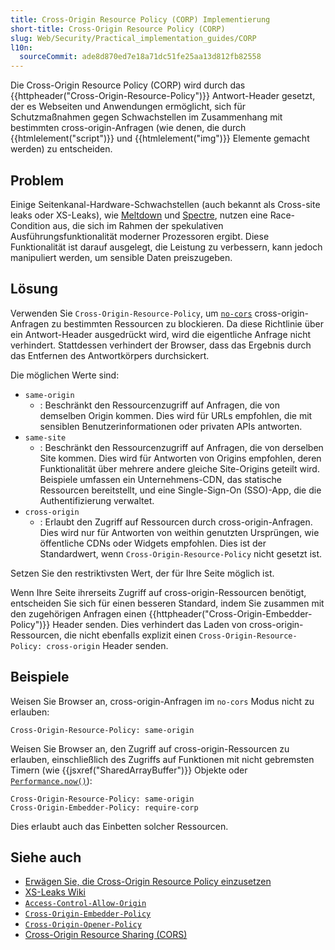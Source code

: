 ```yaml
---
title: Cross-Origin Resource Policy (CORP) Implementierung
short-title: Cross-Origin Resource Policy (CORP)
slug: Web/Security/Practical_implementation_guides/CORP
l10n:
  sourceCommit: ade8d870ed7e18a71dc51fe25aa13d812fb82558
---
```


Die Cross-Origin Resource Policy (CORP) wird durch das {{httpheader("Cross-Origin-Resource-Policy")}} Antwort-Header gesetzt, der es Webseiten und Anwendungen ermöglicht, sich für Schutzmaßnahmen gegen Schwachstellen im Zusammenhang mit bestimmten cross-origin-Anfragen (wie denen, die durch {{htmlelement("script")}} und {{htmlelement("img")}} Elemente gemacht werden) zu entscheiden.

## Problem

Einige Seitenkanal-Hardware-Schwachstellen (auch bekannt als Cross-site leaks oder XS-Leaks), wie [Meltdown](<https://de.wikipedia.org/wiki/Meltdown_(Sicherheitsl%C3%BCcke)>) und [Spectre](<https://de.wikipedia.org/wiki/Spectre_(Sicherheitsl%C3%BCcke)>), nutzen eine Race-Condition aus, die sich im Rahmen der spekulativen Ausführungsfunktionalität moderner Prozessoren ergibt. Diese Funktionalität ist darauf ausgelegt, die Leistung zu verbessern, kann jedoch manipuliert werden, um sensible Daten preiszugeben.

## Lösung

Verwenden Sie `Cross-Origin-Resource-Policy`, um [`no-cors`](/de/docs/Web/API/RequestInit#mode) cross-origin-Anfragen zu bestimmten Ressourcen zu blockieren. Da diese Richtlinie über ein Antwort-Header ausgedrückt wird, wird die eigentliche Anfrage nicht verhindert. Stattdessen verhindert der Browser, dass das Ergebnis durch das Entfernen des Antwortkörpers durchsickert.

Die möglichen Werte sind:

- `same-origin`
  - : Beschränkt den Ressourcenzugriff auf Anfragen, die von demselben Origin kommen. Dies wird für URLs empfohlen, die mit sensiblen Benutzerinformationen oder privaten APIs antworten.
- `same-site`
  - : Beschränkt den Ressourcenzugriff auf Anfragen, die von derselben Site kommen. Dies wird für Antworten von Origins empfohlen, deren Funktionalität über mehrere andere gleiche Site-Origins geteilt wird. Beispiele umfassen ein Unternehmens-CDN, das statische Ressourcen bereitstellt, und eine Single-Sign-On (SSO)-App, die die Authentifizierung verwaltet.
- `cross-origin`
  - : Erlaubt den Zugriff auf Ressourcen durch cross-origin-Anfragen. Dies wird nur für Antworten von weithin genutzten Ursprüngen, wie öffentliche CDNs oder Widgets empfohlen. Dies ist der Standardwert, wenn `Cross-Origin-Resource-Policy` nicht gesetzt ist.

Setzen Sie den restriktivsten Wert, der für Ihre Seite möglich ist.

Wenn Ihre Seite ihrerseits Zugriff auf cross-origin-Ressourcen benötigt, entscheiden Sie sich für einen besseren Standard, indem Sie zusammen mit den zugehörigen Anfragen einen {{httpheader("Cross-Origin-Embedder-Policy")}} Header senden. Dies verhindert das Laden von cross-origin-Ressourcen, die nicht ebenfalls explizit einen `Cross-Origin-Resource-Policy: cross-origin` Header senden.

## Beispiele

Weisen Sie Browser an, cross-origin-Anfragen im `no-cors` Modus nicht zu erlauben:

```http
Cross-Origin-Resource-Policy: same-origin
```

Weisen Sie Browser an, den Zugriff auf cross-origin-Ressourcen zu erlauben, einschließlich des Zugriffs auf Funktionen mit nicht gebremsten Timern (wie {{jsxref("SharedArrayBuffer")}} Objekte oder [`Performance.now()`](/de/docs/Web/API/Performance/now)):

```http
Cross-Origin-Resource-Policy: same-origin
Cross-Origin-Embedder-Policy: require-corp
```

Dies erlaubt auch das Einbetten solcher Ressourcen.

## Siehe auch

- [Erwägen Sie, die Cross-Origin Resource Policy einzusetzen](https://resourcepolicy.fyi/)
- [XS-Leaks Wiki](https://xsleaks.dev/)
- [`Access-Control-Allow-Origin`](/de/docs/Web/HTTP/Reference/Headers/Access-Control-Allow-Origin)
- [`Cross-Origin-Embedder-Policy`](/de/docs/Web/HTTP/Reference/Headers/Cross-Origin-Embedder-Policy)
- [`Cross-Origin-Opener-Policy`](/de/docs/Web/HTTP/Reference/Headers/Cross-Origin-Opener-Policy)
- [Cross-Origin Resource Sharing (CORS)](/de/docs/Web/HTTP/Guides/CORS)
